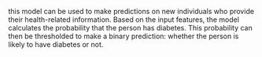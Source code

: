 this model can be used to make predictions on new individuals who provide their health-related information. Based on the input features, the model calculates the probability that the person has diabetes. This probability can then be thresholded to make a binary prediction: whether the person is likely to have diabetes or not.
